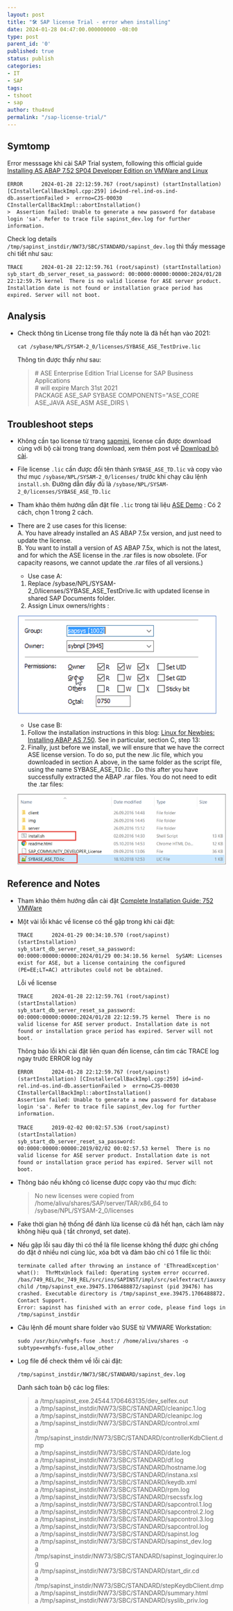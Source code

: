 ```yaml
---
layout: post
title: "🛠 SAP license Trial - error when installing"
date: 2024-01-28 04:47:00.000000000 -08:00
type: post
parent_id: '0'
published: true
status: publish
categories:
- IT
- SAP
tags:
- tshoot
- sap
author: thu4nvd
permalink: "/sap-license-trial/"
---
```


## Symtomp

  Error messsage khi cài SAP Trial system, following this official guide [Installing AS ABAP 7.52 SP04 Developer Edition on VMWare and Linux](https://www.sap.com/documents/2019/09/c86f9218-687d-0010-87a3-c30de2ffd8ff.html)

  ```shell
  ERROR      2024-01-28 22:12:59.767 (root/sapinst) (startInstallation) [CInstallerCallBackImpl.cpp:259] id=ind-rel.ind-os.ind-db.assertionFailed >  errno=CJS-00030 CInstallerCallBackImpl::abortInstallation()
  >  Assertion failed: Unable to generate a new password for database login 'sa'. Refer to trace file sapinst_dev.log for further information.
  ```
  
  Check log details `/tmp/sapinst_instdir/NW73/SBC/STANDARD/sapinst_dev.log` thì thấy message chi tiết như sau:  
  ```shell 
  TRACE      2024-01-28 22:12:59.761 (root/sapinst) (startInstallation)
  syb_start_db_server_reset_sa_password: 00:0000:00000:00000:2024/01/28 22:12:59.75 kernel  There is no valid license for ASE server product. Installation date is not found or installation grace period has expired. Server will not boot.
  ```
  

## Analysis

* Check thông tin License trong file thấy note là đã hết hạn vào 2021:
  ```shell
  cat /sybase/NPL/SYSAM-2_0/licenses/SYBASE_ASE_TestDrive.lic
  ```
  Thông tin được thấy như sau: 
  >  \# ASE Enterprise Edition Trial License for SAP Business Applications   
  >  \# will expire March 31st 2021   
  >  PACKAGE ASE_SAP SYBASE COMPONENTS="ASE_CORE ASE_JAVA ASE_ASM ASE_DIRS \


## Troubleshoot steps

* Không cần tạo license từ trang [sapmini](https://go.support.sap.com/minisap/#/minisap), license cần được download cùng với bộ cài trong trang download, xem thêm post về [Download bộ cài](https://bnmd.github.io/sap-download).

* File license `.lic` cần được đổi tên thành `SYBASE_ASE_TD.lic` và copy vào thư mục `/sybase/NPL/SYSAM-2_0/licenses/` trước khi chạy câu lệnh `install.sh`. Đường dẫn đầy đủ là `/sybase/NPL/SYSAM-2_0/licenses/SYBASE_ASE_TD.lic`

* Tham khảo thêm hướng dẫn đặt file `.lic` trong tài liệu [ASE Demo](https://developers.sap.com/trials-downloads.html?search=ASE+DEMO) : Có 2 cách, chọn 1 trong 2 cách.  

* There are 2 use cases for this license:  
  A. You have already installed an AS ABAP 7.5x version, and just need to update the license.  
  B. You want to install a version of AS ABAP 7.5x, which is not the latest, and for which the ASE license in the .rar files is now obsolete. (For capacity reasons, we cannot update the .rar files of all versions.)
  - Use case A: 
   1.	Replace /sybase/NPL/SYSAM-2_0/licenses/SYBASE_ASE_TestDrive.lic with updated license in shared SAP Documents folder. 
   2.	Assign Linux owners/rights :  

   ![Alt text](../assets/2024/01/saplic1.png)

  - Use case B:
   1.	Follow the installation instructions in this blog: [Linux for Newbies: Installing ABAP AS 7.50](https://blogs.sap.com/2016/11/03/linux-for-newbies-installing-opensuse-on-oracle-virtualbox/?preview_id=391946). See in particular,  section C, step 13:  
   2. Finally, just before we install, we will ensure that we have the correct ASE license version. To do so, put the new .lic file, which you downloaded in section A above, in the same folder as the script file, using the name SYBASE_ASE_TD.lic . Do this after you have successfully extracted the ABAP .rar files. You do not need to edit the .tar files:   
   
   ![Alt text](../assets/2024/01/saplic2.png)

## Reference and Notes

* Tham khảo thêm hướng dẫn cài đặt [Complete Installation Guide: 752 VMWare](https://www.sap.com/documents/2019/09/c86f9218-687d-0010-87a3-c30de2ffd8ff.html)

* Một vài lỗi khác về license có thể gặp trong khi cài đặt:

  ```shell
  TRACE      2024-01-29 00:34:10.570 (root/sapinst) (startInstallation)
  syb_start_db_server_reset_sa_password: 00:0000:00000:00000:2024/01/29 00:34:10.56 kernel  SySAM: Licenses exist for ASE, but a license containing the configured (PE=EE;LT=AC) attributes could not be obtained.  
  ```
  Lỗi về license  
  ```shell 
  TRACE      2024-01-28 22:12:59.761 (root/sapinst) (startInstallation)
  syb_start_db_server_reset_sa_password: 00:0000:00000:00000:2024/01/28 22:12:59.75 kernel  There is no valid license for ASE server product. Installation date is not found or installation grace period has expired. Server will not boot.
  ```

  Thông báo lỗi khi cài đặt liên quan đến license, cần tìm các TRACE log ngay trước ERROR log này
  ```shell
  ERROR      2024-01-28 22:12:59.767 (root/sapinst) (startInstallation) [CInstallerCallBackImpl.cpp:259] id=ind-rel.ind-os.ind-db.assertionFailed >  errno=CJS-00030 CInstallerCallBackImpl::abortInstallation()
  Assertion failed: Unable to generate a new password for database login 'sa'. Refer to trace file sapinst_dev.log for further information.
  
  TRACE      2019-02-02 00:02:57.536 (root/sapinst) (startInstallation)
  syb_start_db_server_reset_sa_password: 00:0000:00000:00000:2019/02/02 00:02:57.53 kernel  There is no valid license for ASE server product. Installation date is not found or installation grace period has expired. Server will not boot.
  ```
  
  
* Thông báo nếu không có license được copy vào thư mục đích:
    
  >  No new licenses were copied from /home/alivu/shares/SAP/server/TAR/x86_64 to /sybase/NPL/SYSAM-2_0/licenses
  
* Fake thời gian hệ thống để đánh lừa license cũ đã hết hạn, cách làm này không hiệu quả ( tắt chronyd, set date).

* Nếu gặp lỗi sau đây thì có thể là file license không thể được ghi chồng do đặt ở nhiều nơi cùng lúc, xóa bớt và đảm bảo chỉ có 1 file lic thôi:
  ```shell
  terminate called after throwing an instance of 'EThreadException'  
  what():  ThrMtxUnlock failed: Operating system error occurred.  
  /bas/749_REL/bc_749_REL/src/ins/SAPINST/impl/src/selfextract/iauxsysex.c:387: child /tmp/sapinst_exe.39475.1706488872/sapinst (pid 39476) has crashed. Executable directory is /tmp/sapinst_exe.39475.1706488872. Contact Support.  
  Error: sapinst has finished with an error code, please find logs in /tmp/sapinst_instdir  
  ```

* Câu lệnh để mount share folder vào SUSE từ VMWARE Workstation:
  ```shell
  sudo /usr/bin/vmhgfs-fuse .host:/ /home/alivu/shares -o subtype=vmhgfs-fuse,allow_other
  ```
  
* Log file để check thêm về lỗi cài đặt:

  ```shell
  /tmp/sapinst_instdir/NW73/SBC/STANDARD/sapinst_dev.log
  ```
  
  
  Danh sách toàn bộ các log files:
  
  >  a /tmp/sapinst_exe.24544.1706463135/dev_selfex.out                  
  >  a /tmp/sapinst_instdir/NW73/SBC/STANDARD/cleanipc.1.log             
  >  a /tmp/sapinst_instdir/NW73/SBC/STANDARD/cleanipc.log               
  >  a /tmp/sapinst_instdir/NW73/SBC/STANDARD/control.xml                
  >  a /tmp/sapinst_instdir/NW73/SBC/STANDARD/controllerKdbClient.dmp    
  >  a /tmp/sapinst_instdir/NW73/SBC/STANDARD/date.log                   
  >  a /tmp/sapinst_instdir/NW73/SBC/STANDARD/df.log                     
  >  a /tmp/sapinst_instdir/NW73/SBC/STANDARD/hostname.log               
  >  a /tmp/sapinst_instdir/NW73/SBC/STANDARD/instana.xsl                
  >  a /tmp/sapinst_instdir/NW73/SBC/STANDARD/keydb.xml                  
  >  a /tmp/sapinst_instdir/NW73/SBC/STANDARD/rpm.log                    
  >  a /tmp/sapinst_instdir/NW73/SBC/STANDARD/rsecssfx.log               
  >  a /tmp/sapinst_instdir/NW73/SBC/STANDARD/sapcontrol.1.log           
  >  a /tmp/sapinst_instdir/NW73/SBC/STANDARD/sapcontrol.2.log           
  >  a /tmp/sapinst_instdir/NW73/SBC/STANDARD/sapcontrol.3.log           
  >  a /tmp/sapinst_instdir/NW73/SBC/STANDARD/sapcontrol.log             
  >  a /tmp/sapinst_instdir/NW73/SBC/STANDARD/sapinst.log                
  >  a /tmp/sapinst_instdir/NW73/SBC/STANDARD/sapinst_dev.log            
  >  a /tmp/sapinst_instdir/NW73/SBC/STANDARD/sapinst_loginquirer.log    
  >  a /tmp/sapinst_instdir/NW73/SBC/STANDARD/start_dir.cd               
  >  a /tmp/sapinst_instdir/NW73/SBC/STANDARD/stepKeydbClient.dmp        
  >  a /tmp/sapinst_instdir/NW73/SBC/STANDARD/summary.html               
  >  a /tmp/sapinst_instdir/NW73/SBC/STANDARD/syslib_priv.log            